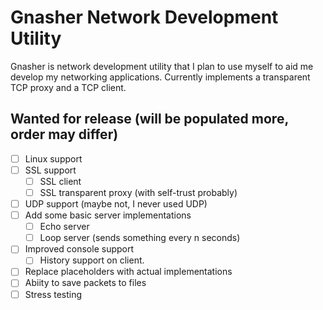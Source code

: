 # Gnasher Network Development Utility

Gnasher is network development utility that I plan to use myself to aid me develop my networking applications. 
Currently implements a transparent TCP proxy and a TCP client.

## Wanted for release (will be populated more, order may differ)
- [ ] Linux support
- [ ] SSL support
	- [ ] SSL client
	- [ ] SSL transparent proxy (with self-trust probably)
- [ ] UDP support (maybe not, I never used UDP)
- [ ] Add some basic server implementations
	- [ ] Echo server
	- [ ] Loop server (sends something every n seconds)
- [ ] Improved console support
	- [ ] History support on client.
- [ ] Replace placeholders with actual implementations
- [ ] Abiity to save packets to files
- [ ] Stress testing